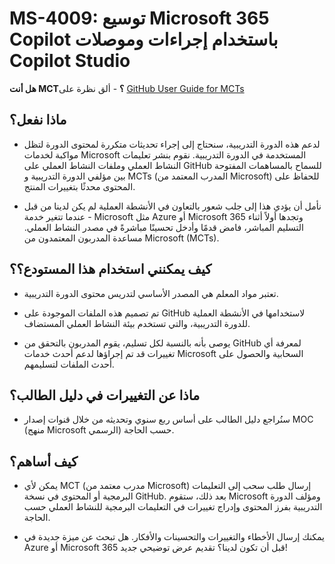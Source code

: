 # MS-4009: توسيع Microsoft 365 Copilot باستخدام إجراءات وموصلات Copilot Studio

**هل أنت MCT؟** - ألق نظرة على [GitHub User Guide for MCTs](https://microsoftlearning.github.io/MCT-User-Guide/)

## ماذا نفعل؟

- لدعم هذه الدورة التدريبية، سنحتاج إلى إجراء تحديثات متكررة لمحتوى الدورة لتظل مواكبة لخدمات Microsoft المستخدمة في الدورة التدريبية. نقوم بنشر تعليمات النشاط العملي وملفات النشاط العملي على GitHub للسماح بالمساهمات المفتوحة بين مؤلفي الدورة التدريبية و MCTs (المدرب المعتمد من Microsoft) للحفاظ على المحتوى محدثًا بتغييرات المنتج.

- نأمل أن يؤدي هذا إلى جلب شعور بالتعاون في الأنشطة العملية لم يكن لدينا من قبل - عندما تتغير خدمة Microsoft مثل Azure أو Microsoft 365 وتجدها أولاً أثناء التسليم المباشر، فامض قدمًا وأدخل تحسينًا مباشرةً في مصدر النشاط العملي. مساعدة المدربون المعتمدون من Microsoft (MCTs).

## كيف يمكنني استخدام هذا المستودع؟؟

- تعتبر مواد المعلم هي المصدر الأساسي لتدريس محتوى الدورة التدريبية.

- تم تصميم هذه الملفات الموجودة على GitHub لاستخدامها في الأنشطة العملية للدورة التدريبية، والتي تستخدم بيئة النشاط العملي المستضاف.

- يوصى بأنه بالنسبة لكل تسليم، يقوم المدربون بالتحقق من GitHub لمعرفة أي تغييرات قد تم إجراؤها لدعم أحدث خدمات Microsoft السحابية والحصول على أحدث الملفات لتسليمهم.

## ماذا عن التغييرات في دليل الطالب؟

- سنُراجع دليل الطالب على أساس ربع سنوي وتحديثه من خلال قنوات إصدار MOC (منهج Microsoft الرسمي) حسب الحاجة.

## كيف أساهم؟

- يمكن لأي MCT (مدرب معتمد من Microsoft) إرسال طلب سحب إلى التعليمات البرمجية أو المحتوى في نسخة GitHub. بعد ذلك، ستقوم Microsoft ومؤلف الدورة التدريبية بفرز المحتوى وإدراج تغييرات في التعليمات البرمجية للنشاط العملي حسب الحاجة.

- يمكنك إرسال الأخطاء والتغييرات والتحسينات والأفكار. هل تبحث عن ميزة جديدة في Azure أو Microsoft 365 قبل أن تكون لدينا؟ تقديم عرض توضيحي جديد!
